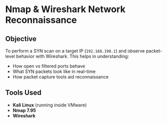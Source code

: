 #  Nmap & Wireshark Network Reconnaissance

## Objective

To perform a SYN scan on a target IP (`192.168.198.1`) and observe packet-level behavior with Wireshark. This helps in understanding:
- How open vs filtered ports behave
- What SYN packets look like in real-time
- How packet capture tools aid reconnaissance

## Tools Used

- **Kali Linux** (running inside VMware)
- **Nmap 7.95**
- **Wireshark**
